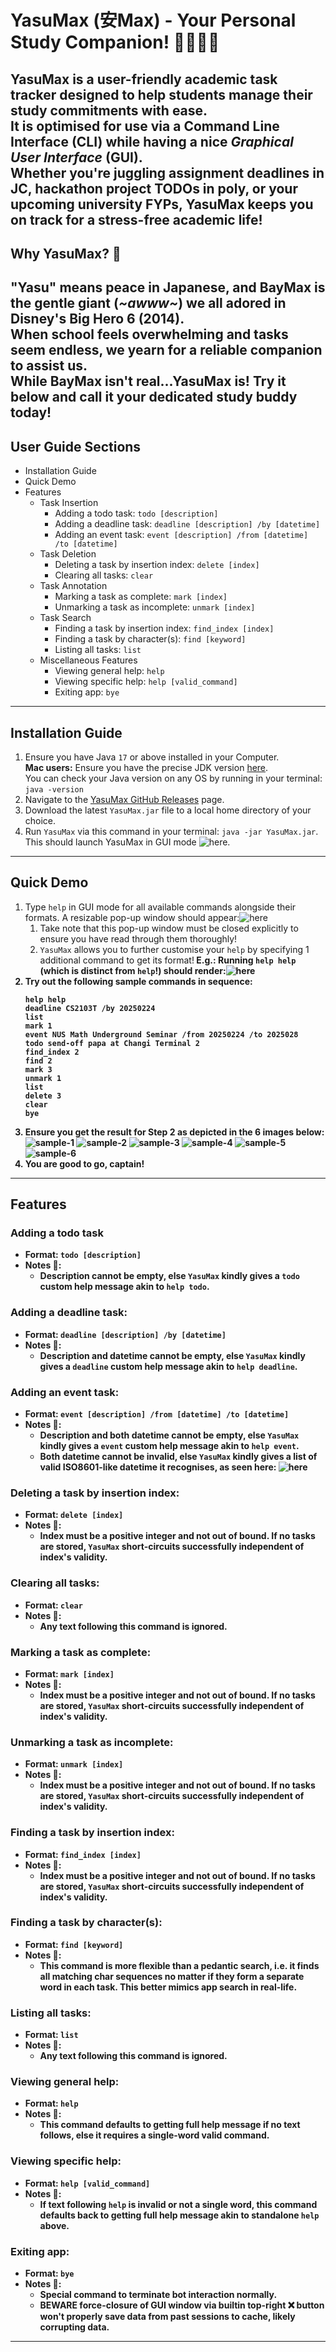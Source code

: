 # YasuMax (安Max) - Your Personal Study Companion! 🧑‍🎓👩‍🎓
YasuMax is a user-friendly academic task tracker designed to help students manage their study commitments with ease.<br>
It is optimised for use via a **Command Line Interface** (CLI) while having a nice *Graphical User Interface* (GUI).<br>
Whether you're juggling assignment deadlines in JC, hackathon project TODOs in poly, or your upcoming university FYPs,
YasuMax keeps you on track for a stress-free academic life!
---
## Why YasuMax? 🤔
"Yasu" means peace in Japanese, and BayMax is the gentle giant (*~awww~*) we all adored in Disney's Big Hero 6 (2014).<br>
When school feels overwhelming and tasks seem endless, we yearn for a reliable companion to assist us.<br>
While BayMax isn't real...YasuMax is! Try it below and call it your dedicated study buddy today!
---
## User Guide Sections
- Installation Guide
- Quick Demo
- Features
  - Task Insertion
    - Adding a todo task: `todo [description]`
    - Adding a deadline task: `deadline [description] /by [datetime]`
    - Adding an event task: `event [description] /from [datetime] /to [datetime]`
  - Task Deletion
      - Deleting a task by insertion index: `delete [index]`
      - Clearing all tasks: `clear`
  - Task Annotation
      - Marking a task as complete: `mark [index]`
      - Unmarking a task as incomplete: `unmark [index]`
  - Task Search
    - Finding a task by insertion index: `find_index [index]`
    - Finding a task by character(s): `find [keyword]`
    - Listing all tasks: `list`
  - Miscellaneous Features
      - Viewing general help: `help`
      - Viewing specific help: `help [valid_command]`
      - Exiting app: `bye`
---
## Installation Guide
1. Ensure you have Java `17` or above installed in your Computer.<br>
**Mac users:** Ensure you have the precise JDK version [here](https://se-education.org/guides/tutorials/javaInstallationMac.html).<br>
You can check your Java version on any OS by running in your terminal: `java -version`
2. Navigate to the [YasuMax GitHub Releases](https://github.com/Mingyuan03/ip/releases) page.
3. Download the latest `YasuMax.jar` file to a local home directory of your choice.
4. Run `YasuMax` via this command in your terminal: `java -jar YasuMax.jar`. This should launch YasuMax in GUI mode ![here](./Start.png).
---
## Quick Demo
1. Type `help` in GUI mode for all available commands alongside their formats. A resizable pop-up window should appear:![here](./help.png)
   1. Take note that this pop-up window must be closed explicitly to ensure you have read through them thoroughly!
   2. `YasuMax` allows you to further customise your `help` by specifying 1 additional command to get its format!<b>
   E.g.: Running `help help` (which is distinct from `help`!) should render:![here](./help-help.png)
2. Try out the following sample commands in sequence:
   ```
   help help
   deadline CS2103T /by 20250224
   list
   mark 1
   event NUS Math Underground Seminar /from 20250224 /to 2025028
   todo send-off papa at Changi Terminal 2
   find_index 2
   find 2
   mark 3
   unmark 1
   list
   delete 3
   clear
   bye
3. Ensure you get the result for Step 2 as depicted in the 6 images below:
   ![sample-1](./sample-1.png)<b>
   ![sample-2](./sample-2.png)<b>
   ![sample-3](./sample-3.png)<b>
   ![sample-4](./sample-4.png)<b>
   ![sample-5](./sample-5.png)<b>
   ![sample-6](./sample-6.png)<b>
4. You are good to go, captain!
---
## Features
### Adding a todo task
- Format: `todo [description]`
- Notes 📝:
  - Description cannot be empty, else `YasuMax` kindly gives a `todo` custom help message akin to `help todo`.
### Adding a deadline task:
- Format: `deadline [description] /by [datetime]`
- Notes 📝:
  - Description and datetime cannot be empty, else `YasuMax` kindly gives a `deadline` custom help message
  akin to `help deadline`.
### Adding an event task:
- Format: `event [description] /from [datetime] /to [datetime]`
- Notes 📝:
  - Description and both datetime cannot be empty, else `YasuMax` kindly gives a `event` custom help message
  akin to `help event`.
  - Both datetime cannot be invalid, else `YasuMax` kindly gives a list of valid ISO8601-like datetime it recognises,
  as seen here: ![here](./invalid-datetime.png)
### Deleting a task by insertion index:
- Format: `delete [index]`
- Notes 📝:
  - Index must be a positive integer and not out of bound. If no tasks are stored, `YasuMax` short-circuits successfully
  independent of index's validity.
### Clearing all tasks:
- Format: `clear`
- Notes 📝:
    - Any text following this command is ignored.
### Marking a task as complete:
- Format: `mark [index]`
- Notes 📝:
  - Index must be a positive integer and not out of bound. If no tasks are stored, `YasuMax` short-circuits successfully
  independent of index's validity. 
### Unmarking a task as incomplete:
- Format: `unmark [index]`
- Notes 📝:
  - Index must be a positive integer and not out of bound. If no tasks are stored, `YasuMax` short-circuits successfully
  independent of index's validity.
### Finding a task by insertion index:
- Format: `find_index [index]`
- Notes 📝:
  - Index must be a positive integer and not out of bound. If no tasks are stored, `YasuMax` short-circuits successfully
  independent of index's validity.
### Finding a task by character(s):
- Format: `find [keyword]`
- Notes 📝:
  - This command is more flexible than a pedantic search, i.e. it finds all matching char sequences no matter if they
  form a separate word in each task. This better mimics app search in real-life.
### Listing all tasks:
- Format: `list`
- Notes 📝:
  - Any text following this command is ignored.
### Viewing general help:
- Format: `help`
- Notes 📝:
  - This command defaults to getting full help message if no text follows, else it requires a single-word valid command.
### Viewing specific help:
- Format: `help [valid_command]`
- Notes 📝:
  - If text following `help` is invalid or not a single word, this command defaults back to getting full help message
  akin to standalone `help` above.
### Exiting app:
- Format: `bye`
- Notes 📝:
  - Special command to terminate bot interaction normally.<b>
  - **BEWARE** force-closure of GUI window via builtin top-right
  ❌ button won't properly save data from past sessions to cache, likely corrupting data.
---